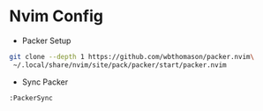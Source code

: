 # Nvim Config

- Packer Setup
```bash
git clone --depth 1 https://github.com/wbthomason/packer.nvim\
 ~/.local/share/nvim/site/pack/packer/start/packer.nvim
```

- Sync Packer 
```bash
:PackerSync
```

